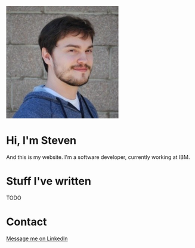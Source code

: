 ![Me](/me.jpg)

# Hi, I'm Steven
And this is my website. I'm a software developer, currently working at IBM.

# Stuff I've written
TODO

# Contact
[Message me on LinkedIn](https://www.linkedin.com/in/steven-c-whitehead/)

